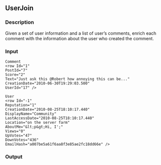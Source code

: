 ## UserJoin
### Description
Given a set of user information and a list of user’s comments, enrich each
comment with the information about the user who created the comment.


### Input
```
Comment
<row Id="1" 
PostId="7" 
Score="2" 
Text="Just ask this @Robert how annoying this can be..." 
CreationDate="2010-06-30T19:29:03.500" 
UserId="17" />

User
<row Id="-1" 
Reputation="1" 
CreationDate="2010-08-25T18:10:17.440" 
DisplayName="Community" 
LastAccessDate="2010-08-25T18:10:17.440" 
Location="on the server farm" 
AboutMe="&lt;p&gt;Hi, I';" 
Views="0" 
UpVotes="47" 
DownVotes="436" 
EmailHash="a007be5a61f6aa8f3e85ae2fc18dd66e" />
```
### Output
```

```

